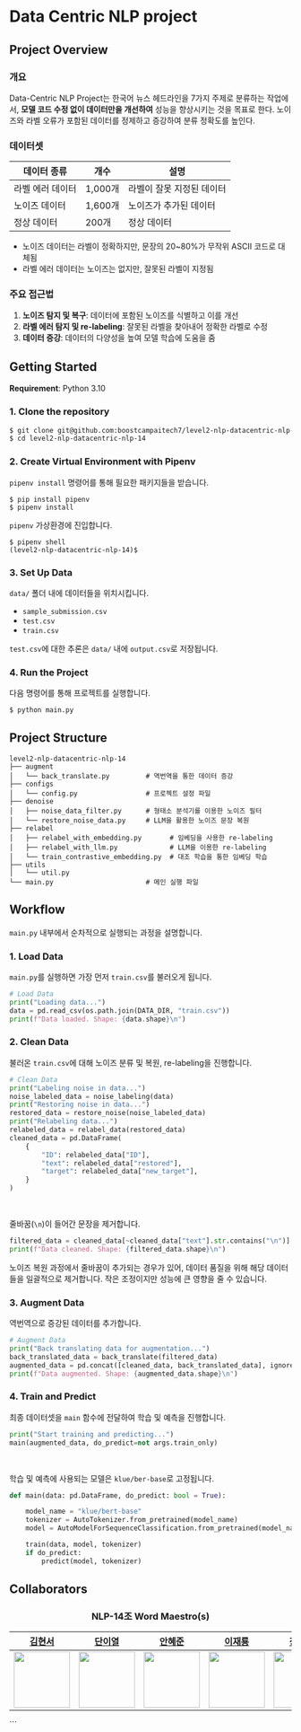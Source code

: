 # Data Centric NLP project

## Project Overview

### 개요

Data-Centric NLP Project는 한국어 뉴스 헤드라인을 7가지 주제로 분류하는 작업에서, **모델 코드 수정 없이 데이터만을 개선하여** 성능을 향상시키는 것을 목표로 한다. 노이즈와 라벨 오류가 포함된 데이터를 정제하고 증강하여 분류 정확도를 높인다.

### 데이터셋

| 데이터 종류      | 개수    | 설명                      |
| ---------------- | ------- | ------------------------- |
| 라벨 에러 데이터 | 1,000개 | 라벨이 잘못 지정된 데이터 |
| 노이즈 데이터    | 1,600개 | 노이즈가 추가된 데이터    |
| 정상 데이터      | 200개   | 정상 데이터               |

- 노이즈 데이터는 라벨이 정확하지만, 문장의 20~80%가 무작위 ASCII 코드로 대체됨
- 라벨 에러 데이터는 노이즈는 없지만, 잘못된 라벨이 지정됨

### 주요 접근법

1. **노이즈 탐지 및 복구**: 데이터에 포함된 노이즈를 식별하고 이를 개선
2. **라벨 에러 탐지 및 re-labeling**: 잘못된 라벨을 찾아내어 정확한 라벨로 수정
3. **데이터 증강**: 데이터의 다양성을 높여 모델 학습에 도움을 줌

## Getting Started

**Requirement**: Python 3.10

### 1. Clone the repository

```bash
$ git clone git@github.com:boostcampaitech7/level2-nlp-datacentric-nlp-14.git
$ cd level2-nlp-datacentric-nlp-14
```

### 2. Create Virtual Environment with Pipenv

`pipenv install` 명령어를 통해 필요한 패키지들을 받습니다.

```shell
$ pip install pipenv
$ pipenv install
```

`pipenv` 가상환경에 진입합니다.

```shell
$ pipenv shell
(level2-nlp-datacentric-nlp-14)$
```

### 3. Set Up Data

`data/` 폴더 내에 데이터들을 위치시킵니다.

- `sample_submission.csv`
- `test.csv`
- `train.csv`

`test.csv`에 대한 추론은 `data/` 내에 `output.csv`로 저장됩니다.

### 4. Run the Project

다음 명령어를 통해 프로젝트를 실행합니다.

```bash
$ python main.py
```

## Project Structure

```plaintext
level2-nlp-datacentric-nlp-14
├── augment
│   └── back_translate.py         # 역번역을 통한 데이터 증강
├── configs
│   └── config.py                 # 프로젝트 설정 파일
├── denoise
│   ├── noise_data_filter.py      # 형태소 분석기를 이용한 노이즈 필터
│   └── restore_noise_data.py     # LLM을 활용한 노이즈 문장 복원
├── relabel
│   ├── relabel_with_embedding.py       # 임베딩을 사용한 re-labeling
│   ├── relabel_with_llm.py             # LLM을 이용한 re-labeling
│   └── train_contrastive_embedding.py  # 대조 학습을 통한 임베딩 학습
├── utils
│   └── util.py
└── main.py                       # 메인 실행 파일
```

## Workflow

`main.py` 내부에서 순차적으로 실행되는 과정을 설명합니다.

### 1. Load Data

`main.py`를 실행하면 가장 먼저 `train.csv`를 불러오게 됩니다.

```python
# Load Data
print("Loading data...")
data = pd.read_csv(os.path.join(DATA_DIR, "train.csv"))
print(f"Data loaded. Shape: {data.shape}\n")
```

### 2. Clean Data

불러온 `train.csv`에 대해 노이즈 분류 및 복원, re-labeling을 진행합니다.

```python
# Clean Data
print("Labeling noise in data...")
noise_labeled_data = noise_labeling(data)
print("Restoring noise in data...")
restored_data = restore_noise(noise_labeled_data)
print("Relabeling data...")
relabeled_data = relabel_data(restored_data)
cleaned_data = pd.DataFrame(
    {
        "ID": relabeled_data["ID"],
        "text": relabeled_data["restored"],
        "target": relabeled_data["new_target"],
    }
)
```

<br/>

줄바꿈(`\n`)이 들어간 문장을 제거합니다.

```python
filtered_data = cleaned_data[~cleaned_data["text"].str.contains("\n")]
print(f"Data cleaned. Shape: {filtered_data.shape}\n")
```

노이즈 복원 과정에서 줄바꿈이 추가되는 경우가 있어, 데이터 품질을 위해 해당 데이터들을 일괄적으로 제거합니다. 작은 조정이지만 성능에 큰 영향을 줄 수 있습니다.

### 3. Augment Data

역번역으로 증강된 데이터를 추가합니다.

```python
# Augment Data
print("Back translating data for augmentation...")
back_translated_data = back_translate(filtered_data)
augmented_data = pd.concat([cleaned_data, back_translated_data], ignore_index=True)
print(f"Data augmented. Shape: {augmented_data.shape}\n")
```

### 4. Train and Predict

최종 데이터셋을 `main` 함수에 전달하여 학습 및 예측을 진행합니다.

```python
print("Start training and predicting...")
main(augmented_data, do_predict=not args.train_only)
```

<br/>

학습 및 예측에 사용되는 모델은 `klue/ber-base`로 고정됩니다.

```python
def main(data: pd.DataFrame, do_predict: bool = True):

    model_name = "klue/bert-base"
    tokenizer = AutoTokenizer.from_pretrained(model_name)
    model = AutoModelForSequenceClassification.from_pretrained(model_name, num_labels=7).to(DEVICE)

    train(data, model, tokenizer)
    if do_predict:
        predict(model, tokenizer)
```

## Collaborators

<h3 align="center">NLP-14조 Word Maestro(s)</h3>

<div align="center">

|          [김현서](https://github.com/kimhyeonseo0830)          |          [단이열](https://github.com/eyeol)          |          [안혜준](https://github.com/jagaldol)          |          [이재룡](https://github.com/So1pi)          |          [장요한](https://github.com/DDUKDAE)          |
| :------------------------------------------------------------: | :--------------------------------------------------: | :-----------------------------------------------------: | :--------------------------------------------------: | :----------------------------------------------------: |
| <img src="https://github.com/kimhyeonseo0830.png" width="100"> | <img src="https://github.com/eyeol.png" width="100"> | <img src="https://github.com/jagaldol.png" width="100"> | <img src="https://github.com/So1pi.png" width="100"> | <img src="https://github.com/DDUKDAE.png" width="100"> |

</div>
```
